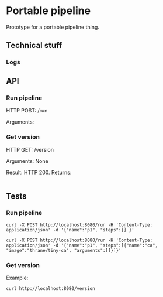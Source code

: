 # Portable pipeline

Prototype for a portable pipeline thing.

## Technical stuff

### Logs 


## API

### Run pipeline
HTTP POST: /run

Arguments:


### Get version
HTTP GET: /version

Arguments: None

Result:
HTTP 200.
Returns:
```

```


## Tests

### Run pipeline

```
curl -X POST http://localhost:8080/run -H 'Content-Type: application/json' -d '{"name":"p1", "steps":[] }'
```

```
curl -X POST http://localhost:8080/run -H 'Content-Type: application/json' -d '{"name":"p1", "steps":[{"name":"ca", "image":"thrane/tiny-ca", "arguments":[]}]}'
```


### Get version

Example:
```
curl http://localhost:8080/version
```